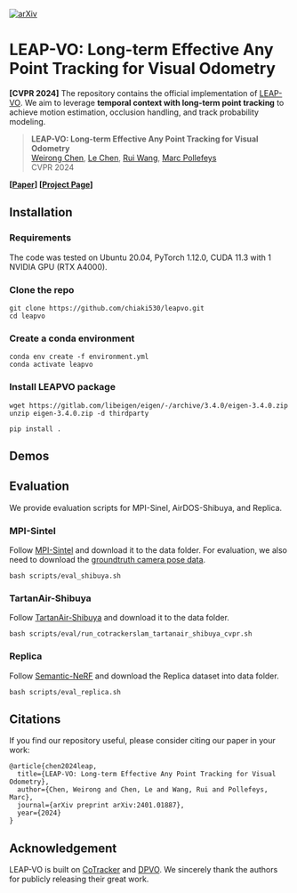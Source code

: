 [![arXiv](https://img.shields.io/badge/arXiv-LEAPVO-red)](https://arxiv.org/abs/2403.18913)

# LEAP-VO: Long-term Effective Any Point Tracking for Visual Odometry
**[CVPR 2024]** The repository contains the official implementation of [LEAP-VO](https://github.com/chiaki530/leapvo). We aim to leverage **temporal context with long-term point tracking** to achieve motion estimation, occlusion handling, and track probability modeling.


> **LEAP-VO: Long-term Effective Any Point Tracking for Visual Odometry**<br> 
> [Weirong Chen](https://chiaki530.github.io/), [Le Chen](https://clthegoat.github.io/), [Rui Wang](https://rui2016.github.io/), [Marc Pollefeys](https://people.inf.ethz.ch/marc.pollefeys/)<br> 
> CVPR 2024

**[[Paper](https://arxiv.org/abs/2401.01887)] [[Project Page](https://chiaki530.github.io/projects/leapvo/)]**

<!-- ## Todo
- [ ] Improve LEAPVO visualization.
- [ ] Release LEAPVO training code.
- [ ] Release LEAPVO inference code and checkpoints. -->

## Installation
### Requirements
The code was tested on Ubuntu 20.04, PyTorch 1.12.0, CUDA 11.3 with 1 NVIDIA GPU (RTX A4000).

### Clone the repo
```
git clone https://github.com/chiaki530/leapvo.git
cd leapvo 
```

### Create a conda environment
```
conda env create -f environment.yml
conda activate leapvo
```
<!-- conda create -n leapvo python==3.10 -->

<!-- Install PyTorch and other dependencies
```
conda install pytorch=1.12.0 torchvision=0.13.0 cudatoolkit=11.3 -c pytorch
pip install -r requirements.txt
``` -->

<!-- Install LieTorch
```
pip install git+https://github.com/princeton-vl/lietorch.git
``` -->

### Install LEAPVO package
```
wget https://gitlab.com/libeigen/eigen/-/archive/3.4.0/eigen-3.4.0.zip
unzip eigen-3.4.0.zip -d thirdparty

pip install .
```


## Demos


## Evaluation
We provide evaluation scripts for MPI-Sinel, AirDOS-Shibuya, and Replica.
### MPI-Sintel
Follow [MPI-Sintel](http://sintel.is.tue.mpg.de/) and download it to the data folder. For evaluation, we also need to download the [groundtruth camera pose data](http://sintel.is.tue.mpg.de/depth). 

```
bash scripts/eval_shibuya.sh
```

### TartanAir-Shibuya
Follow [TartanAir-Shibuya](https://github.com/haleqiu/tartanair-shibuya) and download it to the data folder.

```
bash scripts/eval/run_cotrackerslam_tartanair_shibuya_cvpr.sh
```

### Replica 
Follow [Semantic-NeRF](https://github.com/Harry-Zhi/semantic_nerf/) and download the Replica dataset into data folder.
```
bash scripts/eval_replica.sh
```

## Citations
If you find our repository useful, please consider citing our paper in your work:
```
@article{chen2024leap,
  title={LEAP-VO: Long-term Effective Any Point Tracking for Visual Odometry},
  author={Chen, Weirong and Chen, Le and Wang, Rui and Pollefeys, Marc},
  journal={arXiv preprint arXiv:2401.01887},
  year={2024}
}
```
## Acknowledgement
LEAP-VO is built on [CoTracker](https://github.com/facebookresearch/co-tracker) and [DPVO](https://github.com/princeton-vl/DPVO). 
We sincerely thank the authors for publicly releasing their great work.

<!-- : , [CoTracker](https://github.com/facebookresearch/co-tracker), [TAP-Vid](https://github.com/google-deepmind/tapnet), [DPVO](https://github.com/princeton-vl/DPVO), [ParticleSfM](https://github.com/bytedance/particle-sfm).  -->


<!-- ## License -->